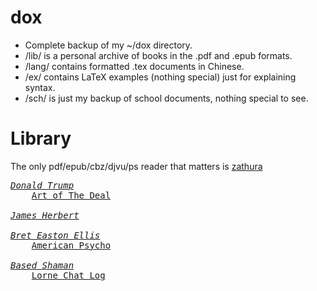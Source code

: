 # dox
* Complete backup of my ~/dox directory.
* /lib/ is a personal archive of books in the .pdf and .epub formats.
* /lang/ contains formatted .tex documents in Chinese.
* /ex/ contains LaTeX examples (nothing special) just for explaining syntax.
* /sch/ is just my backup of school documents, nothing special to see.

# Library
The only pdf/epub/cbz/djvu/ps reader that matters is <a href="https://pwmt.org/projects/zathura/">zathura</a>
<pre><a href="https://www.donaldjtrump.com/"><i>Donald Trump</i></a>
    <a href="./lib/TheArtOfTheDeal.epub">Art of The Deal</a>

<a href="https://james-herbert.co.uk/about-james-herbert.html"><i>James Herbert</i></a>

<a href="https://www.breteastonellis.com/about"><i>Bret Easton Ellis</i></a>
    <a href="./lib/AmericanPsycho.pdf">American Psycho</a>

<a href="https://basedshaman.com/"><i>Based Shaman</i></a>
    <a href="./lib/Lornography.pdf">Lorne Chat Log</a>

</pre>
